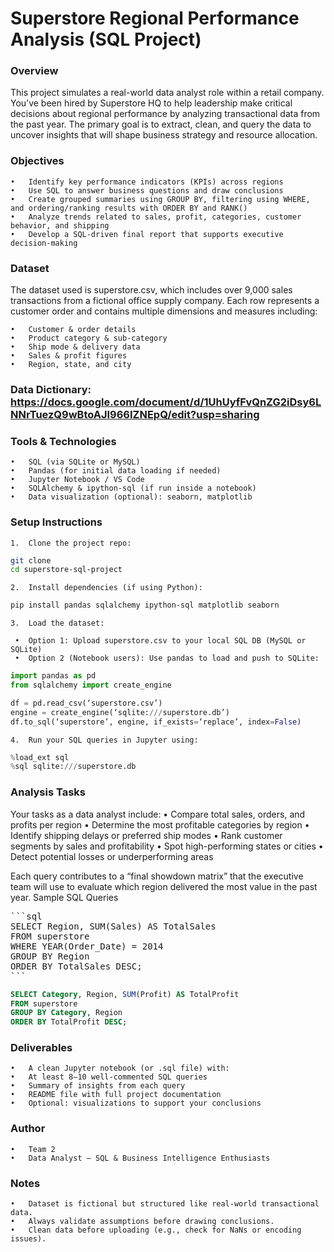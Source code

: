 # Superstore Regional Performance Analysis (SQL Project)

### Overview
This project simulates a real-world data analyst role within a retail company. You’ve been hired by Superstore HQ to help leadership make critical decisions about regional performance by analyzing transactional data from the past year. The primary goal is to extract, clean, and query the data to uncover insights that will shape business strategy and resource allocation.

### Objectives
	•	Identify key performance indicators (KPIs) across regions
	•	Use SQL to answer business questions and draw conclusions
	•	Create grouped summaries using GROUP BY, filtering using WHERE, and ordering/ranking results with ORDER BY and RANK()
	•	Analyze trends related to sales, profit, categories, customer behavior, and shipping
	•	Develop a SQL-driven final report that supports executive decision-making

### Dataset
The dataset used is superstore.csv, which includes over 9,000 sales transactions from a fictional office supply company. Each row represents a customer order and contains multiple dimensions and measures including:

	•	Customer & order details
	•	Product category & sub-category
	•	Ship mode & delivery data
	•	Sales & profit figures
	•	Region, state, and city

 ### Data Dictionary: https://docs.google.com/document/d/1UhUyfFvQnZG2iDsy6LNNrTuezQ9wBtoAJI966IZNEpQ/edit?usp=sharing
 
### Tools & Technologies
	•	SQL (via SQLite or MySQL)
	•	Pandas (for initial data loading if needed)
	•	Jupyter Notebook / VS Code
	•	SQLAlchemy & ipython-sql (if run inside a notebook)
	•	Data visualization (optional): seaborn, matplotlib

### Setup Instructions
	1.	Clone the project repo:
```bash
git clone 
cd superstore-sql-project
```
	2.	Install dependencies (if using Python):
 ```bash
pip install pandas sqlalchemy ipython-sql matplotlib seaborn
```

	3.	Load the dataset:
 
     •	Option 1: Upload superstore.csv to your local SQL DB (MySQL or SQLite)
     •	Option 2 (Notebook users): Use pandas to load and push to SQLite:
```python
import pandas as pd
from sqlalchemy import create_engine

df = pd.read_csv(‘superstore.csv’)
engine = create_engine(‘sqlite:///superstore.db’)
df.to_sql(‘superstore’, engine, if_exists=‘replace’, index=False)
```

	4.	Run your SQL queries in Jupyter using:
```python
%load_ext sql
%sql sqlite:///superstore.db
```

### Analysis Tasks
Your tasks as a data analyst include:
	•	Compare total sales, orders, and profits per region
	•	Determine the most profitable categories by region
	•	Identify shipping delays or preferred ship modes
	•	Rank customer segments by sales and profitability
	•	Spot high-performing states or cities
	•	Detect potential losses or underperforming areas

Each query contributes to a “final showdown matrix” that the executive team will use to evaluate which region delivered the most value in the past year.
Sample SQL Queries
<pre>
```sql
SELECT Region, SUM(Sales) AS TotalSales
FROM superstore
WHERE YEAR(Order_Date) = 2014
GROUP BY Region
ORDER BY TotalSales DESC;
```
</pre>


```sql
SELECT Category, Region, SUM(Profit) AS TotalProfit
FROM superstore
GROUP BY Category, Region
ORDER BY TotalProfit DESC;
```

### Deliverables
	•	A clean Jupyter notebook (or .sql file) with:
	•	At least 8–10 well-commented SQL queries
	•	Summary of insights from each query
	•	README file with full project documentation
	•	Optional: visualizations to support your conclusions

### Author
	•	Team 2
	•	Data Analyst – SQL & Business Intelligence Enthusiasts

### Notes
	•	Dataset is fictional but structured like real-world transactional data.
	•	Always validate assumptions before drawing conclusions.
	•	Clean data before uploading (e.g., check for NaNs or encoding issues).















